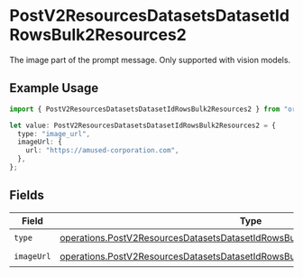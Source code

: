# PostV2ResourcesDatasetsDatasetIdRowsBulk2Resources2

The image part of the prompt message. Only supported with vision models.

## Example Usage

```typescript
import { PostV2ResourcesDatasetsDatasetIdRowsBulk2Resources2 } from "orq-poc-typescript/models/operations";

let value: PostV2ResourcesDatasetsDatasetIdRowsBulk2Resources2 = {
  type: "image_url",
  imageUrl: {
    url: "https://amused-corporation.com",
  },
};
```

## Fields

| Field                                                                                                                                                                              | Type                                                                                                                                                                               | Required                                                                                                                                                                           | Description                                                                                                                                                                        |
| ---------------------------------------------------------------------------------------------------------------------------------------------------------------------------------- | ---------------------------------------------------------------------------------------------------------------------------------------------------------------------------------- | ---------------------------------------------------------------------------------------------------------------------------------------------------------------------------------- | ---------------------------------------------------------------------------------------------------------------------------------------------------------------------------------- |
| `type`                                                                                                                                                                             | [operations.PostV2ResourcesDatasetsDatasetIdRowsBulk2ResourcesPublicResponseType](../../models/operations/postv2resourcesdatasetsdatasetidrowsbulk2resourcespublicresponsetype.md) | :heavy_check_mark:                                                                                                                                                                 | N/A                                                                                                                                                                                |
| `imageUrl`                                                                                                                                                                         | [operations.PostV2ResourcesDatasetsDatasetIdRowsBulk2ResourcesImageUrl](../../models/operations/postv2resourcesdatasetsdatasetidrowsbulk2resourcesimageurl.md)                     | :heavy_check_mark:                                                                                                                                                                 | N/A                                                                                                                                                                                |